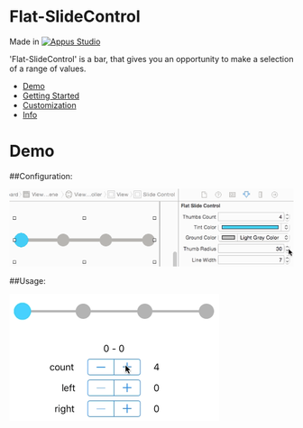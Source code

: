 Flat-SlideControl
=====================

Made in [![Appus Studio](https://github.com/appus-studio/Appus-Splash/blob/master/image/logo.png)](http://appus.pro)

'Flat-SlideControl' is a bar, that gives you an opportunity to make a selection of a range of values.

* [Demo](#demo)
* [Getting Started](#getting-started)
* [Customization](#customization)
* [Info](#info)

# Demo

##Configuration:

![](https://github.com/CrazyRA2Ivan/Test/blob/qweqwe/storyboardConfig.gif)

##Usage:

![](https://github.com/CrazyRA2Ivan/Test/blob/qweqwe/usage.gif)
